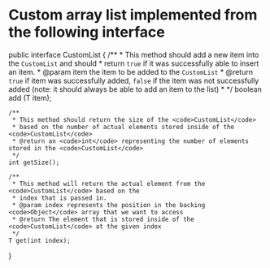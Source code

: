 # Custom array list implemented from the following interface

public interface CustomList<T> {
	/**
	 * This method should add a new item into the <code>CustomList</code> and should
	 * return <code>true</code> if it was successfully able to insert an item.
	 * @param item the item to be added to the <code>CustomList</code>
	 * @return <code>true</code> if item was successfully added, <code>false</code> if the item was not successfully added (note: it should always be able to add an item to the list) 
	 *
	 */
	boolean add (T item);
	
	/**
	 * This method should return the size of the <code>CustomList</code>
	 * based on the number of actual elements stored inside of the <code>CustomList</code>
	 * @return an <code>int</code> representing the number of elements stored in the <code>CustomList</code>
	 */
	int getSize();
	
	/**
	 * This method will return the actual element from the <code>CustomList</code> based on the
	 * index that is passed in.
	 * @param index represents the position in the backing <code>Object</code> array that we want to access
	 * @return The element that is stored inside of the <code>CustomList</code> at the given index
	 */
	T get(int index);
}
